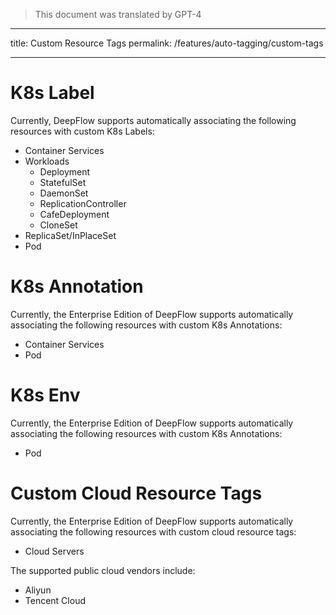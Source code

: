 > This document was translated by GPT-4

---

title: Custom Resource Tags
permalink: /features/auto-tagging/custom-tags

---

# K8s Label

Currently, DeepFlow supports automatically associating the following resources with custom K8s Labels:

- Container Services
- Workloads
  - Deployment
  - StatefulSet
  - DaemonSet
  - ReplicationController
  - CafeDeployment
  - CloneSet
- ReplicaSet/InPlaceSet
- Pod

# K8s Annotation

Currently, the Enterprise Edition of DeepFlow supports automatically associating the following resources with custom K8s Annotations:

- Container Services
- Pod

# K8s Env

Currently, the Enterprise Edition of DeepFlow supports automatically associating the following resources with custom K8s Annotations:

- Pod

# Custom Cloud Resource Tags

Currently, the Enterprise Edition of DeepFlow supports automatically associating the following resources with custom cloud resource tags:

- Cloud Servers

The supported public cloud vendors include:

- Aliyun
- Tencent Cloud
